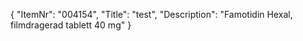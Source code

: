 {
  "ItemNr": "004154",
  "Title": "test",
  "Description": "Famotidin Hexal, filmdragerad tablett 40 mg"
}